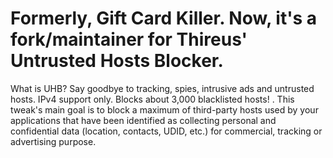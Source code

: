 # Formerly, Gift Card Killer. Now, it's a fork/maintainer for Thireus' Untrusted Hosts Blocker.

What is UHB? Say goodbye to tracking, spies, intrusive ads and untrusted hosts. IPv4 support only. Blocks about 3,000 blacklisted hosts! . This tweak's main goal is to block a maximum of third-party hosts used by your applications that have been identified as collecting personal and confidential data (location, contacts, UDID, etc.) for commercial, tracking or advertising purpose.
